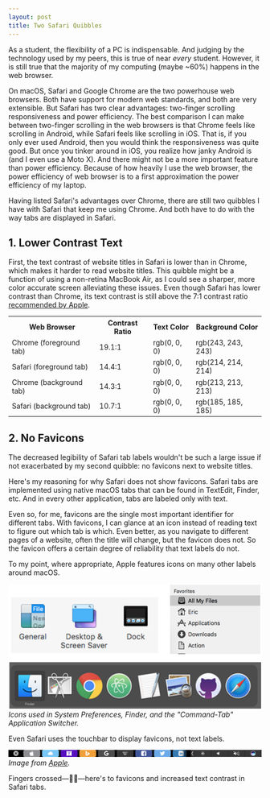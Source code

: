 ```yaml
---
layout: post
title: Two Safari Quibbles
---
```


As a student, the flexibility of a PC is indispensable. And judging by the technology used by my peers, this is true of near *every* student. However, it is still true that the majority of my computing (maybe ~60%) happens in the web browser.

On macOS, Safari and Google Chrome are the two powerhouse web browsers. Both have support for modern web standards, and both are very extensible. But Safari has two clear advantages: two-finger scrolling responsiveness and power efficiency. The best comparison I can make between two-finger scrolling in the web browsers is that Chrome feels like scrolling in Android, while Safari feels like scrolling in iOS. That is, if you only ever used Android, then you would think the responsiveness was quite good. But once you tinker around in iOS, you realize how janky Android is (and I even use a Moto X). And there might not be a more important feature than power efficiency. Because of how heavily I use the web browser, the power efficiency of web browser is to a first approximation the power efficiency of my laptop.

Having listed Safari's advantages over Chrome, there are still two quibbles I have with Safari that keep me using Chrome. And both have to do with the way tabs are displayed in Safari.

## 1. Lower Contrast Text

First, the text contrast of website titles in Safari is lower than in Chrome, which makes it harder to read website titles. This quibble might be a function of using a non-retina MacBook Air, as I could see a sharper, more color accurate screen alleviating these issues. Even though Safari has lower contrast than Chrome, its text contrast is still above the 7:1 contrast ratio [recommended by Apple][apple contrast ratio].

<div class="table-wrapper">
<table>
  <tr>
    <th>Web Browser</th>
    <th>Contrast Ratio</th>
    <th>Text Color</th>
		<th>Background Color</th>
  </tr>
  <tr>
    <td>Chrome (foreground tab)</td>
    <td>19.1:1</td>
    <td>rgb(0, 0, 0)</td>
		<td>rgb(243, 243, 243)</td>
  </tr>
	<tr>
		<td>Safari (foreground tab)</td>
		<td>14.4:1</td>
		<td>rgb(0, 0, 0)</td>
		<td>rgb(214, 214, 214)</td>
	</tr>
	<tr>
		<td>Chrome (background tab)</td>
		<td>14.3:1</td>
		<td>rgb(0, 0, 0)</td>
		<td>rgb(213, 213, 213)</td>
	</tr>
	<tr>
		<td>Safari (background tab)</td>
		<td>10.7:1</td>
		<td>rgb(0, 0, 0)</td>
		<td>rgb(185, 185, 185)</td>
	</tr>
</table>
</div>

## 2. No Favicons

The decreased legibility of Safari tab labels wouldn't be such a large issue if not exacerbated by my second quibble: no favicons next to website titles.

Here's my reasoning for why Safari does not show favicons. Safari tabs are implemented using native macOS tabs that can be found in TextEdit, Finder, etc. And in every other application, tabs are labeled only with text.

Even so, for me, favicons are the single most important identifier for different tabs. With favicons, I can glance at an icon instead of reading text to figure out which tab is which. Even better, as you navigate to different pages of a website, often the title will change, but the favicon does not. So the favicon offers a certain degree of reliability that text labels do not.

To my point, where appropriate, Apple features icons on many other labels around macOS.

![mac-icons.png](/assets/2017/02/mac-icons.png)*Icons used in System Preferences, Finder, and the "Command-Tab" Application Switcher.*

Even Safari uses the touchbar to display favicons, not text labels.

![macbookpro-touch-bar-safari-favorites.png](/assets/2017/02/macbookpro-touch-bar-safari-favorites.png)*Image from [Apple](https://support.apple.com/en-us/HT207055).*

Fingers crossed—🤞🤞—here's to favicons and increased text contrast in Safari tabs.

[apple contrast ratio]: https://developer.apple.com/ios/human-interface-guidelines/visual-design/color/
